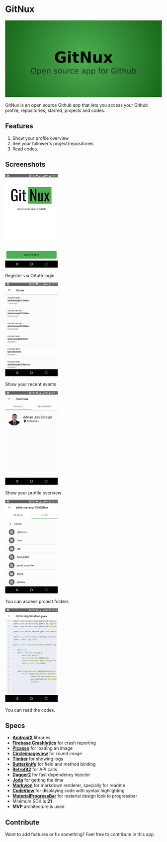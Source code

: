 # GitNux

<img src="https://github.com/adrianseraspi12/GitNux/blob/master/art/GitNux-feature-graphic.png" alt="gitnux banner" />

GitNux is an open source Github app that lets you access your Github profile, repositories, starred, projects and codes.

## Features
1. Show your profile overview
2. See your follower's project/repositories
3. Read codes.

## Screenshots
<img src="https://github.com/adrianseraspi12/GitNux/blob/master/art/Screenshot_2018-10-16_211114.jpg" alt="login" height="300px" />

Register via OAuth login

<img src="https://github.com/adrianseraspi12/GitNux/blob/master/art/Screenshot_2018-10-16_211135.jpg" alt="Recent events" height="300px" />

Show your recent events

<img src="https://github.com/adrianseraspi12/GitNux/blob/master/art/Screenshot_2018-10-16_211157.jpg" alt="Recent events" height="300px" />

Show your profile overview

<img src="https://github.com/adrianseraspi12/GitNux/blob/master/art/Screenshot_2018-10-16_211253.jpg" alt="Recent events" height="300px" />

You can access project folders

<img src="https://github.com/adrianseraspi12/GitNux/blob/master/art/Screenshot_2018-10-16_211412.jpg" alt="Recent events" height="300px" />

You can read the codes.

## Specs
- [**AndroidX**](https://developer.android.com/jetpack/androidx/) libraries
- [**Firebase Crashlytics**](https://firebase.google.com/docs/crashlytics/) for crash reporting
- [**Picasso**](http://square.github.io/picasso/) for loading an image
- [**Circleimageview**](https://github.com/hdodenhof/CircleImageView) for round image
- [**Timber**](https://github.com/JakeWharton/timber) for showing logs
- [**Butterknife**](https://github.com/JakeWharton/butterknife) for field and method binding
- [**Retrofit2**](https://github.com/square/retrofit) for API calls
- [**Dagger2**](https://github.com/google/dagger) for fast dependency injector
- [**Joda**](https://github.com/dlew/joda-time-android) for getting the time
- [**Markwon**](https://github.com/noties/Markwon) for markdown renderer, specially for readme
- [**CodeView**](https://github.com/kbiakov/CodeView-android) for displaying code with syntax highlighting
- [**MaterialProgressBar**](https://github.com/DreaminginCodeZH/MaterialProgressBar) for material design look to progressbar
- Minimum SDK is **21**
- **MVP** architecture is used

## Contribute
Want to add features or fix something? Feel free to contribute in this app
